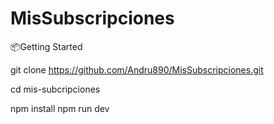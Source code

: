 # MisSubscripciones

📦Getting Started

git clone https://github.com/Andru890/MisSubscripciones.git

cd mis-subcripciones

npm install
npm run dev
        

